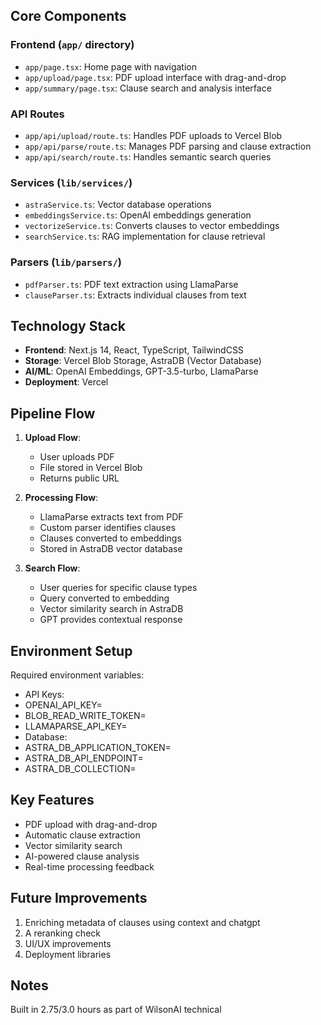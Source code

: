 
## Core Components

### Frontend (`app/` directory)
- `app/page.tsx`: Home page with navigation
- `app/upload/page.tsx`: PDF upload interface with drag-and-drop
- `app/summary/page.tsx`: Clause search and analysis interface

### API Routes
- `app/api/upload/route.ts`: Handles PDF uploads to Vercel Blob
- `app/api/parse/route.ts`: Manages PDF parsing and clause extraction
- `app/api/search/route.ts`: Handles semantic search queries

### Services (`lib/services/`)
- `astraService.ts`: Vector database operations
- `embeddingsService.ts`: OpenAI embeddings generation
- `vectorizeService.ts`: Converts clauses to vector embeddings
- `searchService.ts`: RAG implementation for clause retrieval

### Parsers (`lib/parsers/`)
- `pdfParser.ts`: PDF text extraction using LlamaParse
- `clauseParser.ts`: Extracts individual clauses from text

## Technology Stack

- **Frontend**: Next.js 14, React, TypeScript, TailwindCSS
- **Storage**: Vercel Blob Storage, AstraDB (Vector Database)
- **AI/ML**: OpenAI Embeddings, GPT-3.5-turbo, LlamaParse
- **Deployment**: Vercel

## Pipeline Flow

1. **Upload Flow**:
   - User uploads PDF
   - File stored in Vercel Blob
   - Returns public URL

2. **Processing Flow**:
   - LlamaParse extracts text from PDF
   - Custom parser identifies clauses
   - Clauses converted to embeddings
   - Stored in AstraDB vector database

3. **Search Flow**:
   - User queries for specific clause types
   - Query converted to embedding
   - Vector similarity search in AstraDB
   - GPT provides contextual response

## Environment Setup

Required environment variables:
   - API Keys:
   - OPENAI_API_KEY=
   - BLOB_READ_WRITE_TOKEN=
   - LLAMAPARSE_API_KEY=
   - Database:
   - ASTRA_DB_APPLICATION_TOKEN=
   - ASTRA_DB_API_ENDPOINT=
   - ASTRA_DB_COLLECTION=

## Key Features

- PDF upload with drag-and-drop
- Automatic clause extraction
- Vector similarity search
- AI-powered clause analysis
- Real-time processing feedback

## Future Improvements

1. Enriching metadata of clauses using context and chatgpt
2. A reranking check
3. UI/UX improvements
5. Deployment libraries

## Notes

Built in 2.75/3.0 hours as part of WilsonAI technical
